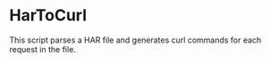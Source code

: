 # HarToCurl
This script parses a HAR file and generates curl commands for each request in the file.

